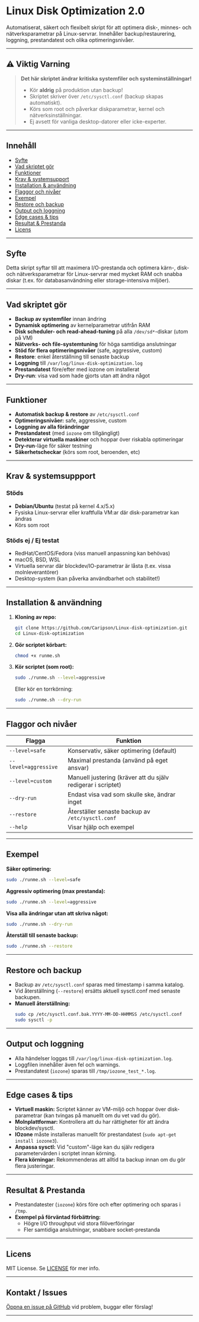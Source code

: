 # Linux Disk Optimization 2.0

Automatiserat, säkert och flexibelt skript för att optimera disk-, minnes- och nätverksparametrar på Linux-servrar. Innehåller backup/restaurering, loggning, prestandatest och olika optimeringsnivåer.

---

## ⚠️ Viktig Varning

> **Det här skriptet ändrar kritiska systemfiler och systeminställningar!**
>
> - Kör **aldrig** på produktion utan backup!
> - Skriptet skriver över `/etc/sysctl.conf` (backup skapas automatiskt).
> - Körs som root och påverkar diskparametrar, kernel och nätverksinställningar.
> - Ej avsett för vanliga desktop-datorer eller icke-experter.

---

## Innehåll

- [Syfte](#syfte)
- [Vad skriptet gör](#vad-skriptet-gör)
- [Funktioner](#funktioner)
- [Krav & systemsupport](#krav--systemsuppport)
- [Installation & användning](#installation--användning)
- [Flaggor och nivåer](#flaggor-och-nivåer)
- [Exempel](#exempel)
- [Restore och backup](#restore-och-backup)
- [Output och loggning](#output-och-loggning)
- [Edge cases & tips](#edge-cases--tips)
- [Resultat & Prestanda](#resultat--prestanda)
- [Licens](#licens)

---

## Syfte

Detta skript syftar till att maximera I/O-prestanda och optimera kärn-, disk- och nätverksparametrar för Linux-servrar med mycket RAM och snabba diskar (t.ex. för databasanvändning eller storage-intensiva miljöer).

---

## Vad skriptet gör

- **Backup av systemfiler** innan ändring
- **Dynamisk optimering** av kernelparametrar utifrån RAM
- **Disk scheduler- och read-ahead-tuning** på alla `/dev/sd*`-diskar (utom på VM)
- **Nätverks- och file-systemtuning** för höga samtidiga anslutningar
- **Stöd för flera optimeringsnivåer** (safe, aggressive, custom)
- **Restore**: enkel återställning till senaste backup
- **Loggning** till `/var/log/linux-disk-optimization.log`
- **Prestandatest** före/efter med iozone om installerat
- **Dry-run**: visa vad som hade gjorts utan att ändra något

---

## Funktioner

- **Automatisk backup & restore** av `/etc/sysctl.conf`
- **Optimeringsnivåer:** safe, aggressive, custom
- **Loggning av alla förändringar**
- **Prestandatest** (med `iozone` om tillgängligt)
- **Detekterar virtuella maskiner** och hoppar över riskabla optimeringar
- **Dry-run**-läge för säker testning
- **Säkerhetscheckar** (körs som root, beroenden, etc)

---

## Krav & systemsuppport

### **Stöds**
- **Debian/Ubuntu** (testat på kernel 4.x/5.x)
- Fysiska Linux-servrar eller kraftfulla VM:ar där disk-parametrar kan ändras
- Körs som root

### **Stöds ej / Ej testat**
- RedHat/CentOS/Fedora (viss manuell anpassning kan behövas)
- macOS, BSD, WSL
- Virtuella servrar där blockdev/IO-parametrar är låsta (t.ex. vissa molnleverantörer)
- Desktop-system (kan påverka användbarhet och stabilitet!)

---

## Installation & användning

1. **Kloning av repo:**
   ```sh
   git clone https://github.com/Caripson/Linux-disk-optimization.git
   cd Linux-disk-optimization
   ```

2. **Gör scriptet körbart:**
   ```sh
   chmod +x runme.sh
   ```

3. **Kör scriptet (som root):**
   ```sh
   sudo ./runme.sh --level=aggressive
   ```

   Eller kör en torrkörning:
   ```sh
   sudo ./runme.sh --dry-run
   ```

---

## Flaggor och nivåer

| Flagga         | Funktion                                                            |
|----------------|---------------------------------------------------------------------|
| `--level=safe`       | Konservativ, säker optimering (default)                        |
| `--level=aggressive` | Maximal prestanda (använd på eget ansvar)                      |
| `--level=custom`     | Manuell justering (kräver att du själv redigerar i scriptet)   |
| `--dry-run`          | Endast visa vad som skulle ske, ändrar inget                   |
| `--restore`          | Återställer senaste backup av `/etc/sysctl.conf`               |
| `--help`             | Visar hjälp och exempel                                        |

---

## Exempel

**Säker optimering:**
```sh
sudo ./runme.sh --level=safe
```

**Aggressiv optimering (max prestanda):**
```sh
sudo ./runme.sh --level=aggressive
```

**Visa alla ändringar utan att skriva något:**
```sh
sudo ./runme.sh --dry-run
```

**Återställ till senaste backup:**
```sh
sudo ./runme.sh --restore
```

---

## Restore och backup

- Backup av `/etc/sysctl.conf` sparas med timestamp i samma katalog.
- Vid återställning (`--restore`) ersätts aktuell sysctl.conf med senaste backupen.
- **Manuell återställning:**  
  ```sh
  sudo cp /etc/sysctl.conf.bak.YYYY-MM-DD-HHMMSS /etc/sysctl.conf
  sudo sysctl -p
  ```

---

## Output och loggning

- Alla händelser loggas till `/var/log/linux-disk-optimization.log`.
- Loggfilen innehåller även fel och warnings.
- Prestandatest (`iozone`) sparas till `/tmp/iozone_test_*.log`.

---

## Edge cases & tips

- **Virtuell maskin:** Scriptet känner av VM-miljö och hoppar över disk-parametrar (kan tvingas på manuellt om du vet vad du gör).
- **Molnplattformar:** Kontrollera att du har rättigheter för att ändra blockdev/sysctl.
- **IOzone** måste installeras manuellt för prestandatest (`sudo apt-get install iozone3`).
- **Anpassa sysctl:** Vid "custom"-läge kan du själv redigera parametervärden i scriptet innan körning.
- **Flera körningar:** Rekommenderas att alltid ta backup innan om du gör flera justeringar.

---

## Resultat & Prestanda

- Prestandatester (`iozone`) körs före och efter optimering och sparas i `/tmp`.
- **Exempel på förväntad förbättring:**
  - Högre I/O throughput vid stora filöverföringar
  - Fler samtidiga anslutningar, snabbare socket-prestanda

---

## Licens

MIT License. Se [LICENSE](LICENSE) för mer info.

---

## Kontakt / Issues

[Öppna en issue på GitHub](https://github.com/Caripson/Linux-disk-optimization/issues) vid problem, buggar eller förslag!

---


